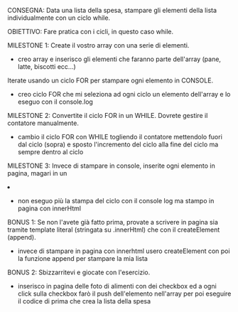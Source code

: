 CONSEGNA:
Data una lista della spesa, stampare gli elementi della lista individualmente con un ciclo while.

OBIETTIVO:
Fare pratica con i cicli, in questo caso while.

MILESTONE 1:
Create il vostro array con una serie di elementi.

-   creo array e inserisco gli elementi che faranno parte dell'array (pane, latte, biscotti ecc...)

Iterate usando un ciclo FOR per stampare ogni elemento in CONSOLE.

-   creo ciclo FOR che mi seleziona ad ogni ciclo un elemento dell'array e lo eseguo con il console.log

MILESTONE 2:
Convertite il ciclo FOR in un WHILE. Dovrete gestire il contatore manualmente.

-   cambio il ciclo FOR con WHILE togliendo il contatore mettendolo fuori dal ciclo (sopra) e sposto l'incremento del ciclo alla fine del ciclo ma sempre dentro al ciclo

MILESTONE 3:
Invece di stampare in console, inserite ogni elemento in pagina, magari in un <li>

-   non eseguo più la stampa del ciclo con il console log ma stampo in pagina con innerHtml

BONUS 1:
Se non l'avete già fatto prima, provate a scrivere in pagina sia tramite template literal (stringata su .innerHtml) che con il createElement (append).

-   invece di stampare in pagina con innerhtml usero createElement con poi la funzione append per stampare la mia lista

BONUS 2:
Sbizzarritevi e giocate con l'esercizio.

-   inserisco in pagina delle foto di alimenti con dei checkbox ed a ogni click sulla checkbox farò il push dell'elemento nell'array per poi eseguire il codice di prima che crea la lista della spesa
